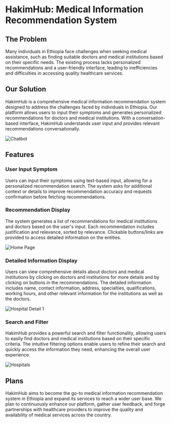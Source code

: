 # HakimHub: Medical Information Recommendation System

## The Problem

Many individuals in Ethiopia face challenges when seeking medical assistance, such as finding suitable doctors and medical institutions based on their specific needs. The existing process lacks personalized recommendations and a user-friendly interface, leading to inefficiencies and difficulties in accessing quality healthcare services.

## Our Solution

HakimHub is a comprehensive medical information recommendation system designed to address the challenges faced by individuals in Ethiopia. Our platform allows users to input their symptoms and generates personalized recommendations for doctors and medical institutions. With a conversation-based interface, HakimHub understands user input and provides relevant recommendations conversationally.

![Chatbot](https://github.com/birehan/my-projects/tree/main/hakim-hub/client-web/public/assets/chatbot.png)

## Features

### User Input Symptom

Users can input their symptoms using text-based input, allowing for a personalized recommendation search. The system asks for additional context or details to improve recommendation accuracy and requests confirmation before fetching recommendations.

### Recommendation Display

The system generates a list of recommendations for medical institutions and doctors based on the user's input. Each recommendation includes justification and relevance, sorted by relevance. Clickable buttons/links are provided to access detailed information on the entities.

![Home Page](https://github.com/birehan/my-projects/tree/main/hakim-hub/client-web/public/assets/homepage1.png)

### Detailed Information Display

Users can view comprehensive details about doctors and medical institutions by clicking on doctors and institutions for more details and by clicking on buttons in the recommendations. The detailed information includes name, contact information, address, specialties, qualifications, working hours, and other relevant information for the institutions as well as the doctors.

![Hospital Detail 1](https://github.com/birehan/my-projects/tree/main/hakim-hub/client-web/public/assets/hospitaldetail1.png)

### Search and Filter

HakimHub provides a powerful search and filter functionality, allowing users to easily find doctors and medical institutions based on their specific criteria. The intuitive filtering options enable users to refine their search and quickly access the information they need, enhancing the overall user experience.

![Hospitals](https://github.com/birehan/my-projects/tree/main/hakim-hub/client-web/public/assets/hospitals.png)

## Plans

HakimHub aims to become the go-to medical information recommendation system in Ethiopia and expand its services to reach a wider user base. We plan to continuously enhance our platform, gather user feedback, and forge partnerships with healthcare providers to improve the quality and availability of medical services across the country.

